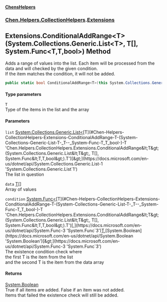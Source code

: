 
#### [ChensHelpers](./index 'index')

### [Chen.Helpers.CollectionHelpers](./Chen-Helpers-CollectionHelpers 'Chen.Helpers.CollectionHelpers').[Extensions](./Chen-Helpers-CollectionHelpers-Extensions 'Chen.Helpers.CollectionHelpers.Extensions')

## Extensions.ConditionalAddRange&lt;T&gt;(System.Collections.Generic.List&lt;T&gt;, T[], System.Func&lt;T,T,bool&gt;) Method
Adds a range of values into the list. Each item will be processed from the data and will checked by the given condition.  
If the item matches the condition, it will not be added.  
```csharp
public static bool ConditionalAddRange<T>(this System.Collections.Generic.List<T> list, T[] data, System.Func<T,T,bool> condition);
```

#### Type parameters
<a name='Chen-Helpers-CollectionHelpers-Extensions-ConditionalAddRange-T-(System-Collections-Generic-List-T-_T--_System-Func-T_T_bool-)-T'></a>
`T`  
Type of the items in the list and the array  
  

#### Parameters
<a name='Chen-Helpers-CollectionHelpers-Extensions-ConditionalAddRange-T-(System-Collections-Generic-List-T-_T--_System-Func-T_T_bool-)-list'></a>
`list` [System.Collections.Generic.List&lt;](https://docs.microsoft.com/en-us/dotnet/api/System.Collections.Generic.List-1 'System.Collections.Generic.List`1')[T](#Chen-Helpers-CollectionHelpers-Extensions-ConditionalAddRange-T-(System-Collections-Generic-List-T-_T--_System-Func-T_T_bool-)-T 'Chen.Helpers.CollectionHelpers.Extensions.ConditionalAddRange&lt;T&gt;(System.Collections.Generic.List&lt;T&gt;, T[], System.Func&lt;T,T,bool&gt;).T')[&gt;](https://docs.microsoft.com/en-us/dotnet/api/System.Collections.Generic.List-1 'System.Collections.Generic.List`1')  
The list in question  
  
<a name='Chen-Helpers-CollectionHelpers-Extensions-ConditionalAddRange-T-(System-Collections-Generic-List-T-_T--_System-Func-T_T_bool-)-data'></a>
`data` [T](#Chen-Helpers-CollectionHelpers-Extensions-ConditionalAddRange-T-(System-Collections-Generic-List-T-_T--_System-Func-T_T_bool-)-T 'Chen.Helpers.CollectionHelpers.Extensions.ConditionalAddRange&lt;T&gt;(System.Collections.Generic.List&lt;T&gt;, T[], System.Func&lt;T,T,bool&gt;).T')[[]](https://docs.microsoft.com/en-us/dotnet/api/System.Array 'System.Array')  
Array of values  
  
<a name='Chen-Helpers-CollectionHelpers-Extensions-ConditionalAddRange-T-(System-Collections-Generic-List-T-_T--_System-Func-T_T_bool-)-condition'></a>
`condition` [System.Func&lt;](https://docs.microsoft.com/en-us/dotnet/api/System.Func-3 'System.Func`3')[T](#Chen-Helpers-CollectionHelpers-Extensions-ConditionalAddRange-T-(System-Collections-Generic-List-T-_T--_System-Func-T_T_bool-)-T 'Chen.Helpers.CollectionHelpers.Extensions.ConditionalAddRange&lt;T&gt;(System.Collections.Generic.List&lt;T&gt;, T[], System.Func&lt;T,T,bool&gt;).T')[,](https://docs.microsoft.com/en-us/dotnet/api/System.Func-3 'System.Func`3')[T](#Chen-Helpers-CollectionHelpers-Extensions-ConditionalAddRange-T-(System-Collections-Generic-List-T-_T--_System-Func-T_T_bool-)-T 'Chen.Helpers.CollectionHelpers.Extensions.ConditionalAddRange&lt;T&gt;(System.Collections.Generic.List&lt;T&gt;, T[], System.Func&lt;T,T,bool&gt;).T')[,](https://docs.microsoft.com/en-us/dotnet/api/System.Func-3 'System.Func`3')[System.Boolean](https://docs.microsoft.com/en-us/dotnet/api/System.Boolean 'System.Boolean')[&gt;](https://docs.microsoft.com/en-us/dotnet/api/System.Func-3 'System.Func`3')  
The existence condition check where  
            the first T is the item from the list  
            and the second T is the item from the data array  
  

#### Returns
[System.Boolean](https://docs.microsoft.com/en-us/dotnet/api/System.Boolean 'System.Boolean')  
True if all items are added. False if an item was not added.  
            Items that failed the existence check will still be added.  
